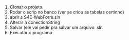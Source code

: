 1) Clonar o projeto
2) Rodar o scrip no banco (ver se criou as tabelas certinho)
3) abrir a S4E-WebForm.sln
4) Alterar a conectionString
5) Salvar (ele vai pedir pra salvar um arquivo .sln
6) Executar o programa 
